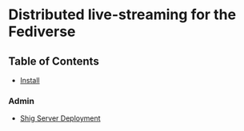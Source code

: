 # Distributed live-streaming for the Fediverse

## Table of Contents

- [Install](admin/install.md)

### Admin
- [Shig Server Deployment](admin/deployment.md)
